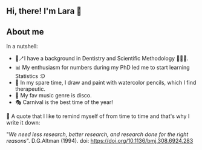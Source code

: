 ## Hi, there! I'm Lara 👋
## About me

In a nutshell: 
- 🦷🪥I have a background in Dentistry and Scientific Methodology 👩‍🔬📑. 
- 📊 My enthusiasm for numbers during my PhD led me to start learning Statistics :D
- 🎨 In my spare time, I draw and paint with watercolor pencils, which I find therapeutic.
- 🪩 My fav music genre is disco.
- 🎭 Carnival is the best time of the year!

📖 A quote that I like to remind myself of from time to time and that's why I write it down:

"_We need less research, better research, and research done for the right reasons_". D.G.Altman (1994). doi: https://doi.org/10.1136/bmj.308.6924.283
